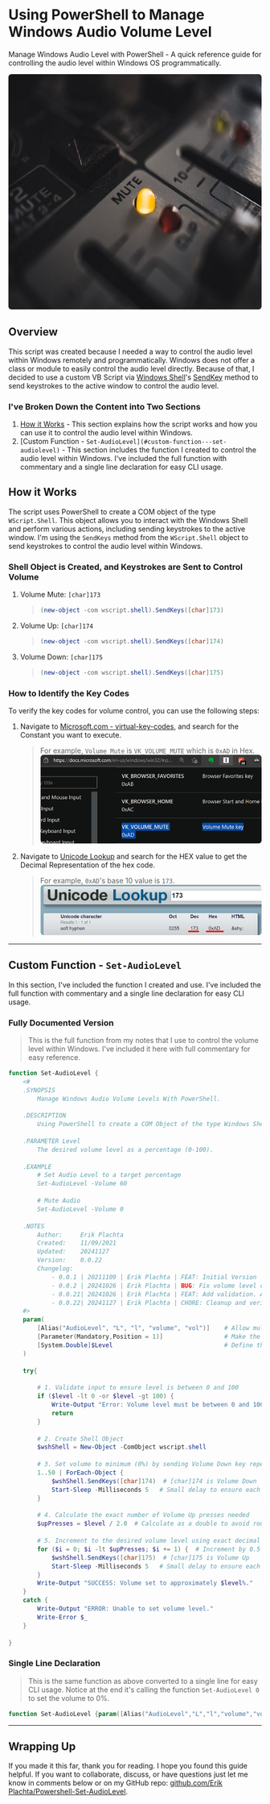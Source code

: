 # Using PowerShell to Manage Windows Audio Volume Level

Manage Windows Audio Level with PowerShell - A quick reference guide for controlling the audio level within Windows OS programmatically.

<img src=".bin/soundboard-mute-mika-baumeister.jpg" alt="Photo of sound board highlighting the mute light. This photo was taken by Mika Baumeister, and published on Unsplashed.com" style="border-radius: 6px; " width="700" height="467">

## Overview

This script was created because I needed a way to control the audio level within Windows remotely and programmatically. Windows does not offer a class or module to easily control the audio level directly. Because of that, I decided to use a custom VB Script via [Windows Shell](https://devblogs.microsoft.com/scripting/how-to-use-vbscript-to-run-a-powershell-script/)'s [SendKey](https://learn.microsoft.com/en-us/archive/technet-wiki/5169.vbscript-sendkeys-method) method to send keystrokes to the active window to control the audio level.

### I've Broken Down the Content into Two Sections

1. [How it Works](#how-it-works) - This section explains how the script works and how you can use it to control the audio level within Windows.
2. [Custom Function - `Set-AudioLevel](#custom-function---set-audiolevel)` - This section includes the function I created to control the audio level within Windows. I've included the full function with commentary and a single line declaration for easy CLI usage.

## How it Works

The script uses PowerShell to create a COM object of the type `WScript.Shell`. This object allows you to interact with the Windows Shell and perform various actions, including sending keystrokes to the active window. I'm using the `SendKeys` method from the `WScript.Shell` object to send keystrokes to control the audio level within Windows.

### Shell Object is Created, and Keystrokes are Sent to Control Volume

1. Volume Mute: `[char]173`

   > ```powershell
   > (new-object -com wscript.shell).SendKeys([char]173)
   > ```

2. Volume Up: `[char]174`

   > ```powershell
   > (new-object -com wscript.shell).SendKeys([char]174)
   > ```

3. Volume Down: `[char]175`

   > ```powershell
   > (new-object -com wscript.shell).SendKeys([char]175)
   > ```

### How to Identify the Key Codes

To verify the key codes for volume control, you can use the following steps:

1. Navigate to [Microsoft.com - virtual-key-codes](https://learn.microsoft.com/en-us/windows/win32/inputdev/virtual-key-codes), and search for the Constant you want to execute.
   > For example, `Volume Mute` is `VK_VOLUME_MUTE` which is `0xAD` in Hex.
   > <img src=".bin/microsoft-docs-virtual-key-codes.png" alt="Image of Volume Mute key from docs.microsft.com showing the Hex code." style="border-radius: 6px; ">
2. Navigate to [Unicode Lookup](https://unicodelookup.com/) and search for the HEX value to get the Decimal Representation of the hex code.
   > For example, `0xAD`'s base 10 value is `173­`.
   > <img src=".bin/unicode-lookup-173.png" alt="Image showing Unicode Lookup value for hexcode 173, taken 07/19/2021 from https://unicodelookup.com/" style="border-radius: 6px; ">

---

## Custom Function - `Set-AudioLevel`

In this section, I've included the function I created and use. I've included the full function with commentary and a single line declaration for easy CLI usage.

### Fully Documented Version

> This is the full function from my notes that I use to control the volume level within Windows. I've included it here with full commentary for easy reference.

```powershell
function Set-AudioLevel {
    <#
    .SYNOPSIS
        Manage Windows Audio Volume Levels With PowerShell.

    .DESCRIPTION
        Using PowerShell to create a COM Object of the type Windows Shell. Then running Windows Shell function function SendKeys() with the parameters `[char]173`, `[char]174`, or `[char]175`.

    .PARAMETER Level
        The desired volume level as a percentage (0-100).

    .EXAMPLE
        # Set Audio Level to a target percentage
        Set-AudioLevel -Volume 60

        # Mute Audio
        Set-AudioLevel -Volume 0

    .NOTES
        Author:     Erik Plachta
        Created:    11/09/2021
        Updated:    20241127
        Version:    0.0.22
        Changelog:
            - 0.0.1 | 20211109 | Erik Plachta | FEAT: Initial Version
            - 0.0.2 | 20241026 | Erik Plachta | BUG: Fix volume level calculation rounding error.
            - 0.0.21| 20241026 | Erik Plachta | FEAT: Add validation. Add updated logic.
            - 0.0.22| 20241127 | Erik Plachta | CHORE: Cleanup and verify for publication to medium.com and GitHub readme.
    #>
    param(
        [Alias("AudioLevel", "L", "l", "volume", "vol")]    # Allow multiple parameter names
        [Parameter(Mandatory,Position = 1)]                 # Make the parameter mandatory and positional so can be used without specifying the parameter name
        [System.Double]$Level                               # Define the parameter type
    )

    try{

        # 1. Validate input to ensure level is between 0 and 100
        if ($level -lt 0 -or $level -gt 100) {
            Write-Output "Error: Volume level must be between 0 and 100."
            return
        }

        # 2. Create Shell Object
        $wshShell = New-Object -ComObject wscript.shell

        # 3. Set volume to minimum (0%) by sending Volume Down key repeatedly
        1..50 | ForEach-Object {
            $wshShell.SendKeys([char]174)  # [char]174 is Volume Down
            Start-Sleep -Milliseconds 5   # Small delay to ensure each key press registers
        }

        # 4. Calculate the exact number of Volume Up presses needed
        $upPresses = $level / 2.0  # Calculate as a double to avoid rounding

        # 5. Increment to the desired volume level using exact decimal count
        for ($i = 0; $i -lt $upPresses; $i += 1) {  # Increment by 0.5 for more precision
            $wshShell.SendKeys([char]175)  # [char]175 is Volume Up
            Start-Sleep -Milliseconds 5   # Small delay to ensure each key press registers
        }
        Write-Output "SUCCESS: Volume set to approximately $level%."
    }
    catch {
        Write-Output "ERROR: Unable to set volume level."
        Write-Error $_
    }

}
```

### Single Line Declaration

> This is the same function as above converted to a single line for easy CLI usage. Notice at the end it's calling the function `Set-AudioLevel 0` to set the volume to 0%.

```powershell
function Set-AudioLevel {param([Alias("AudioLevel","L","l","volume","vol")][Parameter(Mandatory,Position=1)][System.Double]$Level) {try{$wshShell=New-Object -ComObject wscript.shell;1..50|ForEach-Object{$wshShell.SendKeys([char]174);Start-Sleep -Milliseconds 5};$upPresses=$level/2.0;for($i=0;$i -lt $upPresses;$i+=1){$wshShell.SendKeys([char]175);Start-Sleep -Milliseconds 5};"SUCCESS: Volume set to approximately $level%."}catch{Write-Output "ERROR: Unable to set volume level.";Write-Error $_}}};Set-AudioLevel 0
```

---

## Wrapping Up

If you made it this far, thank you for reading. I hope you found this guide helpful. If you want to collaborate, discuss, or have questions just let me know in comments below or on my GitHub repo: [github.com/Erik Plachta/Powershell-Set-AudioLevel](https://github.com/ErikPlachta/PowerShell-Set-AudioLevel).
